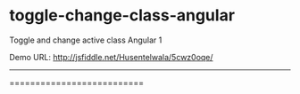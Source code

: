 # toggle-change-class-angular
Toggle and change active class Angular 1

Demo URL: http://jsfiddle.net/Husentelwala/5cwz0oqe/


*****************************
==========================

